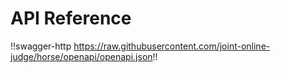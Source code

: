 # API Reference

!!swagger-http https://raw.githubusercontent.com/joint-online-judge/horse/openapi/openapi.json!!